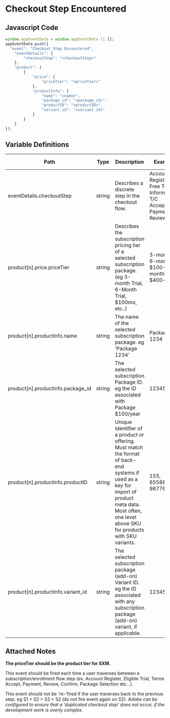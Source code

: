 # Checkout Step Encountered

### 

## Javascript Code
```js
window.appEventData = window.appEventData || [];
appEventData.push({
  "event": "Checkout Step Encountered",
    "eventDetails": {
        "checkoutStep": "<checkoutStep>"
    },
    "product": [
        {
            "price": {
                "priceTier": "<priceTier>"
            },
            "productInfo": {
                "name": "<name>",
                "package_id": "<package_id>",
                "productID": "<productID>",
                "variant_id": "<variant_id>"
            }
        }
    ]
});
```

## Variable Definitions

|Path|Type|Description|Example|Pattern|Min Length|Max Length|Minimum|Maximum|Multiple Of|
| --- | --- | --- | --- | --- | --- | --- | --- | --- | --- |
|eventDetails.checkoutStep|string|Describes a discrete step in the checkout flow.|Account Registration, Free Term Information, T\/C Acceptance, Payment, Review|||||||
|product[n].price.priceTier|string|Describes the subscription pricing tier of a selected subscription package. \(eg 3-month Trial, 6-Month Trial, $100mo, etc..\)|3-month, 6-month, $100-month, $400-year|||||||
|product[n].productInfo.name|string|The name of the selected subscription package. eg 'Package 1234'|Package 1234|||||||
|product[n].productInfo.package_id|string|The selected subscription Package ID. eg the ID associated with Package  $100\/year|123456789|||||||
|product[n].productInfo.productID|string|Unique Identifier of a product or offering.  Must match the format of back-end systems if used as a key for import of product meta data. Most often, one level above SKU for products with SKU variants. |155, 65588, 987764448|||||||
|product[n].productInfo.variant_id|string|The selected subscription package \(add-on\) Variant ID. eg the ID associated with any subscription package \(add-on\) variant, if applicable.|123456789|||||||

## Attached Notes

<p><strong>The priceTier should be the product tier for SXM. </strong></p>
<p>This event should be fired each time a user traverses between a subscription/enrollment flow step (ex. Account Register, Eligible Trial, Terms Accept, Payment, Review, Confirm, Package Selection etc...).</p>
<p>This event should not be 're-'fired if the user traverses back to the previous step. eg S1 &gt; S2 &gt; S3 &lt; S2 (do not fire event again on S2). <em>Adobe can be configured to ensure that a 'duplicated checkout step' does not occur, if the development work is overly complex.</em></p>

